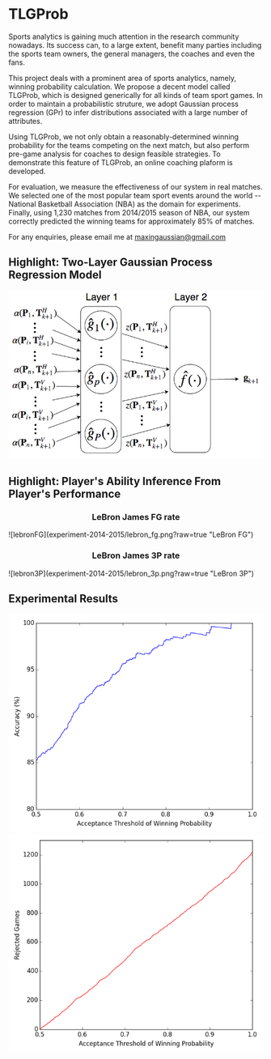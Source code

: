 # TLGProb

Sports analytics is gaining much attention in the research community nowadays. Its success can, to a large extent, benefit many parties including the sports team owners, the general managers, the coaches and even the fans. 

This project deals with a prominent area of sports analytics, namely, winning probability calculation. We propose a decent model called TLGProb, which is designed generically for all kinds of team sport games. In order to maintain a probabilistic struture, we adopt Gaussian process regression (GPr) to infer distributions associated with a large number of attributes. 

Using TLGProb, we not only obtain a reasonably-determined winning probability for the teams competing on the next match, but also perform pre-game analysis for coaches to design feasible strategies. To demonstrate this feature of TLGProb, an online coaching plaform is developed.

For evaluation, we measure the effectiveness of our system in real matches. We selected one of the most popular team sport events around the world -- National Basketball Association (NBA) as the domain for experiments. Finally, using 1,230 matches from 2014/2015 season of NBA, our system correctly predicted the winning teams for approximately 85% of matches.

For any enquiries, please email me at maxingaussian@gmail.com

## Highlight: Two-Layer Gaussian Process Regression Model
![TLGstructure](experiment-2014-2015/TLG_structure.png?raw=true "TLG structure")

## Highlight: Player's Ability Inference From Player's Performance
<h3 align="center">
LeBron James FG rate
</h3>
![lebronFG](experiment-2014-2015/lebron_fg.png?raw=true "LeBron FG")
<h3 align="center">
LeBron James 3P rate
</h3>
![lebron3P](experiment-2014-2015/lebron_3p.png?raw=true "LeBron 3P")

## Experimental Results
![AccuracyCurve](experiment-2014-2015/accuracy_curve.png "Accuracy Curve")
![RejectCurve](experiment-2014-2015/reject_curve.png "Reject Curve")
